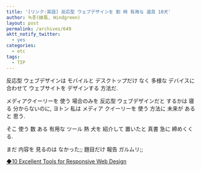 ```yaml
---
title: '[リンク:英語] 反応型 ウェブデザインを 割 時 有用な 道具 10犬'
author: 녹풍(綠風, Windgreen)
layout: post
permalink: /archives/649
aktt_notify_twitter:
  - yes
categories:
  - etc
tags:
  - TIP
---
```

反応型 ウェブデザインは モバイルと デスクトップだけ なく 多様な デバイスに 合わせて ウェブサイトを デザインする 方法だ.

メディアクイーリーを 使う 場合のみを 反応型 ウェブデザインだと するかは 寝る 分からないのに, ヨトン 私は メディア クイーリーを 使う 方法に 未来が あると 思う.

そこ 使う 数 ある 有用な ツール 熱 犬を 紹介して 置いたと 真書 急に 締めくくる.

まだ 内容を 見るのは なかった;; 題目だけ 報告 ガルムリ;;

<a title="Permanent Link to 10 Excellent Tools for Responsive Web Design" target="_top" href="http://sixrevisions.com/tools/responsive-web-design/" rel="bookmark">◆10 Excellent Tools for Responsive Web Design</a>

&nbsp;
